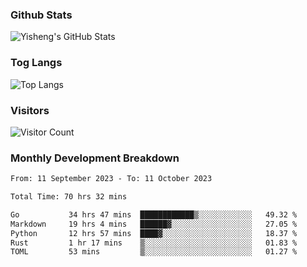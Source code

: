 ### Github Stats
![Yisheng's GitHub Stats](https://github-readme-stats-9qabuvhk1-gongyisheng.vercel.app/api?username=gongyisheng&count_private=true&show_icons=true)
### Tog Langs
![Top Langs](https://github-readme-stats-9qabuvhk1-gongyisheng.vercel.app/api/top-langs/?username=gongyisheng&layout=compact)
### Visitors
![Visitor Count](https://profile-counter.glitch.me/gongyisheng/count.svg)
### Monthly Development Breakdown
<!--START_SECTION:waka-->

```txt
From: 11 September 2023 - To: 11 October 2023

Total Time: 70 hrs 32 mins

Go           34 hrs 47 mins  ████████████▒░░░░░░░░░░░░   49.32 %
Markdown     19 hrs 4 mins   ██████▓░░░░░░░░░░░░░░░░░░   27.05 %
Python       12 hrs 57 mins  ████▓░░░░░░░░░░░░░░░░░░░░   18.37 %
Rust         1 hr 17 mins    ▒░░░░░░░░░░░░░░░░░░░░░░░░   01.83 %
TOML         53 mins         ▒░░░░░░░░░░░░░░░░░░░░░░░░   01.27 %
```

<!--END_SECTION:waka-->
